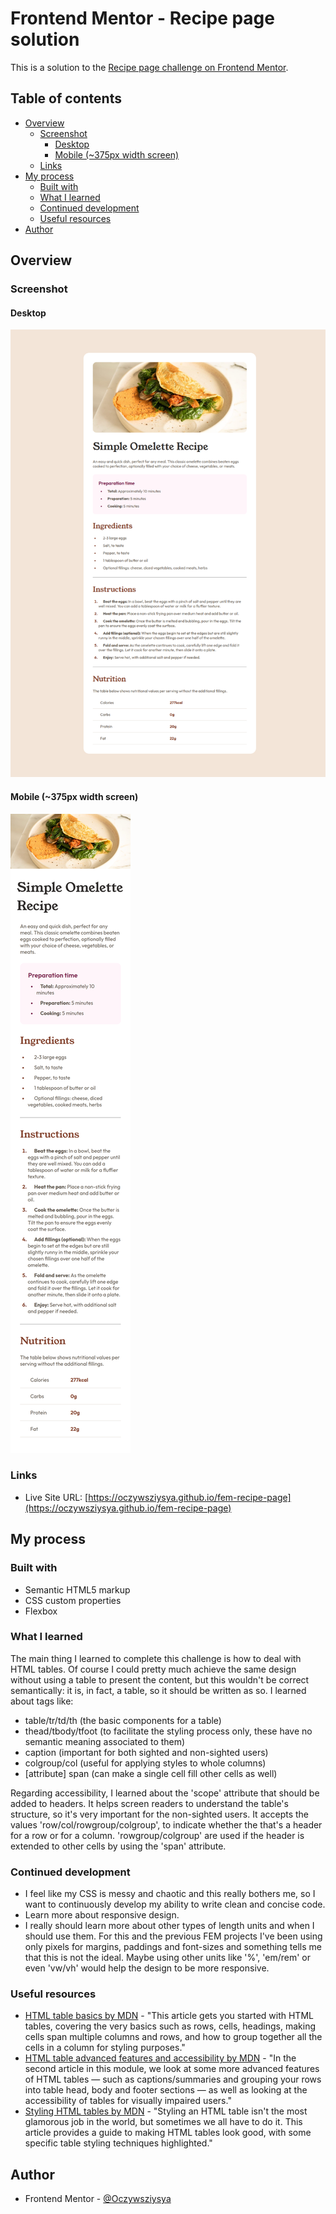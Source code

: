 # Frontend Mentor - Recipe page solution

This is a solution to the [Recipe page challenge on Frontend Mentor](https://www.frontendmentor.io/challenges/recipe-page-KiTsR8QQKm).
## Table of contents

- [Overview](#overview)
  - [Screenshot](#screenshot)
    - [Desktop](#desktop)
    - [Mobile (~375px width screen)](#mobile-375px-width-screen)
  - [Links](#links)
- [My process](#my-process)
  - [Built with](#built-with)
  - [What I learned](#what-i-learned)
  - [Continued development](#continued-development)
  - [Useful resources](#useful-resources)
- [Author](#author)

## Overview

### Screenshot

#### Desktop
![](./screenshots/screenshot-desktop.png)

#### Mobile (~375px width screen)
![](./screenshots/screenshot-mobile.png)

### Links

- Live Site URL: [https://oczywsziysya.github.io/fem-recipe-page](https://oczywsziysya.github.io/fem-recipe-page)

## My process

### Built with

- Semantic HTML5 markup
- CSS custom properties
- Flexbox

### What I learned

The main thing I learned to complete this challenge is how to deal with HTML tables. Of course I 
could pretty much achieve the same design without using a table to present the content, but this 
wouldn't be correct semantically: it is, in fact, a table, so it should be written as so. 
I learned about tags like: 

* table/tr/td/th (the basic components for a table)
* thead/tbody/tfoot (to facilitate the styling process only, these have no semantic meaning associated to them)
* caption (important for both sighted and non-sighted users)
* colgroup/col (useful for applying styles to whole columns)
* \[attribute\] span (can make a single cell fill other cells as well)

Regarding accessibility, I learned about the 'scope' attribute that should be added to headers. It helps screen readers to understand the table's structure, so it's very important for the non-sighted users. It accepts the values 'row/col/rowgroup/colgroup', to indicate whether the that's a header for a row or for a column. 'rowgroup/colgroup' are used if the header is extended to other cells by using the 'span' attribute.

### Continued development

* I feel like my CSS is messy and chaotic and this really bothers me, so I want to continuously develop my ability to write clean and concise code.
* Learn more about responsive design.
* I really should learn more about other types of length units and when I should use them. For this and the previous FEM projects I've been using only pixels for margins, paddings and font-sizes and something tells me that this is not the ideal. Maybe using other units like '%', 'em/rem' or even 'vw/vh' would help the design to be more responsive.

### Useful resources

- [HTML table basics by MDN](https://developer.mozilla.org/en-US/docs/Learn/HTML/Tables/Basics) - "This article gets you started with HTML tables, covering the very basics such as rows, cells, headings, making cells span multiple columns and rows, and how to group together all the cells in a column for styling purposes."
- [HTML table advanced features and accessibility by MDN](https://developer.mozilla.org/en-US/docs/Learn/HTML/Tables/Advanced) - "In the second article in this module, we look at some more advanced features of HTML tables — such as captions/summaries and grouping your rows into table head, body and footer sections — as well as looking at the accessibility of tables for visually impaired users."
- [Styling HTML tables by MDN](https://developer.mozilla.org/en-US/docs/Learn/CSS/Building_blocks/Styling_tables) - "Styling an HTML table isn't the most glamorous job in the world, but sometimes we all have to do it. This article provides a guide to making HTML tables look good, with some specific table styling techniques highlighted."

## Author

- Frontend Mentor - [@Oczywsziysya](https://www.frontendmentor.io/profile/Oczywsziysya)
